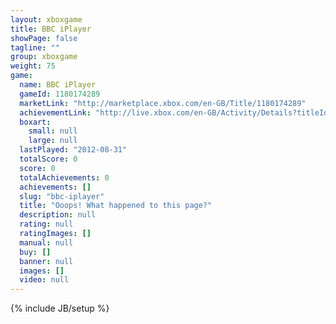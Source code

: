 ```yaml
---
layout: xboxgame
title: BBC iPlayer
showPage: false
tagline: ""
group: xboxgame
weight: 75
game: 
  name: BBC iPlayer
  gameId: 1180174289
  marketLink: "http://marketplace.xbox.com/en-GB/Title/1180174289"
  achievementLink: "http://live.xbox.com/en-GB/Activity/Details?titleId=1180174289"
  boxart: 
    small: null
    large: null
  lastPlayed: "2012-08-31"
  totalScore: 0
  score: 0
  totalAchievements: 0
  achievements: []
  slug: "bbc-iplayer"
  title: "Ooops! What happened to this page?"
  description: null
  rating: null
  ratingImages: []
  manual: null
  buy: []
  banner: null
  images: []
  video: null
---
```

{% include JB/setup %}